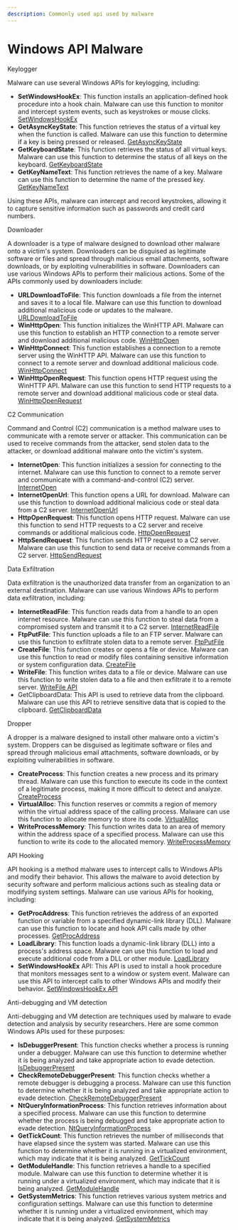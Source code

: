 ```yaml
---
description: Commonly used api used by malware
---
```


# Windows API Malware

Keylogger

Malware can use several Windows APIs for keylogging, including:

* **SetWindowsHookEx**: This function installs an application-defined hook procedure into a hook chain. Malware can use this function to monitor and intercept system events, such as keystrokes or mouse clicks. [SetWindowsHookEx](https://docs.microsoft.com/en-us/windows/win32/api/winuser/nf-winuser-setwindowshookexa)
* **GetAsyncKeyState**: This function retrieves the status of a virtual key when the function is called. Malware can use this function to determine if a key is being pressed or released. [GetAsyncKeyState](https://docs.microsoft.com/en-us/windows/win32/api/winuser/nf-winuser-getasynckeystate)
* **GetKeyboardState**: This function retrieves the status of all virtual keys. Malware can use this function to determine the status of all keys on the keyboard. [GetKeyboardState](https://docs.microsoft.com/en-us/windows/win32/api/winuser/nf-winuser-getkeyboardstate)
* **GetKeyNameText**: This function retrieves the name of a key. Malware can use this function to determine the name of the pressed key. [GetKeyNameText](https://docs.microsoft.com/en-us/windows/win32/api/winuser/nf-winuser-getkeynametexta)

Using these APIs, malware can intercept and record keystrokes, allowing it to capture sensitive information such as passwords and credit card numbers.

Downloader

A downloader is a type of malware designed to download other malware onto a victim's system. Downloaders can be disguised as legitimate software or files and spread through malicious email attachments, software downloads, or by exploiting vulnerabilities in software. Downloaders can use various Windows APIs to perform their malicious actions. Some of the APIs commonly used by downloaders include:

* **URLDownloadToFile**: This function downloads a file from the internet and saves it to a local file. Malware can use this function to download additional malicious code or updates to the malware. [URLDownloadToFile](https://learn.microsoft.com/en-us/previous-versions/windows/internet-explorer/ie-developer/platform-apis/ms775123\(v=vs.85\))
* **WinHttpOpen**: This function initializes the WinHTTP API. Malware can use this function to establish an HTTP connection to a remote server and download additional malicious code. [WinHttpOpen](https://docs.microsoft.com/en-us/windows/win32/api/winhttp/nf-winhttp-winhttpopen)
* **WinHttpConnect**: This function establishes a connection to a remote server using the WinHTTP API. Malware can use this function to connect to a remote server and download additional malicious code. [WinHttpConnect](https://docs.microsoft.com/en-us/windows/win32/api/winhttp/nf-winhttp-winhttpconnect)
* **WinHttpOpenRequest**: This function opens HTTP request using the WinHTTP API. Malware can use this function to send HTTP requests to a remote server and download additional malicious code or steal data. [WinHttpOpenRequest](https://docs.microsoft.com/en-us/windows/win32/api/winhttp/nf-winhttp-winhttpopenrequest)

C2 Communication

Command and Control (C2) communication is a method malware uses to communicate with a remote server or attacker. This communication can be used to receive commands from the attacker, send stolen data to the attacker, or download additional malware onto the victim's system.

* **InternetOpen**: This function initializes a session for connecting to the internet. Malware can use this function to connect to a remote server and communicate with a command-and-control (C2) server. [InternetOpen](https://docs.microsoft.com/en-us/windows/win32/api/wininet/nf-wininet-internetopena)
* **InternetOpenUrl**: This function opens a URL for download. Malware can use this function to download additional malicious code or steal data from a C2 server. [InternetOpenUrl](https://docs.microsoft.com/en-us/windows/win32/api/wininet/nf-wininet-internetopenurla)
* **HttpOpenRequest**: This function opens HTTP request. Malware can use this function to send HTTP requests to a C2 server and receive commands or additional malicious code. [HttpOpenRequest](https://docs.microsoft.com/en-us/windows/win32/api/wininet/nf-wininet-httpopenrequesta)
* **HttpSendRequest**: This function sends HTTP request to a C2 server. Malware can use this function to send data or receive commands from a C2 server. [HttpSendRequest](https://docs.microsoft.com/en-us/windows/win32/api/wininet/nf-wininet-httpsendrequesta)

Data Exfiltration

Data exfiltration is the unauthorized data transfer from an organization to an external destination. Malware can use various Windows APIs to perform data exfiltration, including:

* **InternetReadFile**: This function reads data from a handle to an open internet resource. Malware can use this function to steal data from a compromised system and transmit it to a C2 server. [InternetReadFile](https://docs.microsoft.com/en-us/windows/win32/api/wininet/nf-wininet-internetreadfile)
* **FtpPutFile**: This function uploads a file to an FTP server. Malware can use this function to exfiltrate stolen data to a remote server. [FtpPutFile](https://docs.microsoft.com/en-us/windows/win32/api/wininet/nf-wininet-ftpputfilea)
* **CreateFile**: This function creates or opens a file or device. Malware can use this function to read or modify files containing sensitive information or system configuration data. [CreateFile](https://docs.microsoft.com/en-us/windows/win32/api/fileapi/nf-fileapi-createfilea)
* **WriteFile**: This function writes data to a file or device. Malware can use this function to write stolen data to a file and then exfiltrate it to a remote server. [WriteFile API](https://docs.microsoft.com/en-us/windows/win32/api/fileapi/nf-fileapi-writefile)
* GetClipboardData: This API is used to retrieve data from the clipboard. Malware can use this API to retrieve sensitive data that is copied to the clipboard. [GetClipboardData](https://docs.microsoft.com/en-us/windows/win32/api/winuser/nf-winuser-getclipboarddata)

Dropper

A dropper is a malware designed to install other malware onto a victim's system. Droppers can be disguised as legitimate software or files and spread through malicious email attachments, software downloads, or by exploiting vulnerabilities in software.

* **CreateProcess**: This function creates a new process and its primary thread. Malware can use this function to execute its code in the context of a legitimate process, making it more difficult to detect and analyze. [CreateProcess](https://docs.microsoft.com/en-us/windows/win32/api/processthreadsapi/nf-processthreadsapi-createprocessa)
* **VirtualAlloc**: This function reserves or commits a region of memory within the virtual address space of the calling process. Malware can use this function to allocate memory to store its code. [VirtualAlloc](https://docs.microsoft.com/en-us/windows/win32/api/memoryapi/nf-memoryapi-virtualalloc)
* **WriteProcessMemory**: This function writes data to an area of memory within the address space of a specified process. Malware can use this function to write its code to the allocated memory. [WriteProcessMemory](https://docs.microsoft.com/en-us/windows/win32/api/memoryapi/nf-memoryapi-writeprocessmemory)

API Hooking

API hooking is a method malware uses to intercept calls to Windows APIs and modify their behavior. This allows the malware to avoid detection by security software and perform malicious actions such as stealing data or modifying system settings. Malware can use various APIs for hooking, including:

* **GetProcAddress**: This function retrieves the address of an exported function or variable from a specified dynamic-link library (DLL). Malware can use this function to locate and hook API calls made by other processes. [GetProcAddress](https://docs.microsoft.com/en-us/windows/win32/api/libloaderapi/nf-libloaderapi-getprocaddress)
* **LoadLibrary**: This function loads a dynamic-link library (DLL) into a process's address space. Malware can use this function to load and execute additional code from a DLL or other module. [LoadLibrary](https://docs.microsoft.com/en-us/windows/win32/api/libloaderapi/nf-libloaderapi-loadlibrarya)
* **SetWindowsHookEx** API: This API is used to install a hook procedure that monitors messages sent to a window or system event. Malware can use this API to intercept calls to other Windows APIs and modify their behavior. [SetWindowsHookEx API](https://docs.microsoft.com/en-us/windows/win32/api/winuser/nf-winuser-setwindowshookexa)

Anti-debugging and VM detection

Anti-debugging and VM detection are techniques used by malware to evade detection and analysis by security researchers. Here are some common Windows APIs used for these purposes:

* **IsDebuggerPresent**: This function checks whether a process is running under a debugger. Malware can use this function to determine whether it is being analyzed and take appropriate action to evade detection. [IsDebuggerPresent](https://docs.microsoft.com/en-us/windows/win32/api/debugapi/nf-debugapi-isdebuggerpresent)
* **CheckRemoteDebuggerPresent**: This function checks whether a remote debugger is debugging a process. Malware can use this function to determine whether it is being analyzed and take appropriate action to evade detection. [CheckRemoteDebuggerPresent](https://docs.microsoft.com/en-us/windows/win32/api/debugapi/nf-debugapi-checkremotedebuggerpresent)
* **NtQueryInformationProcess**: This function retrieves information about a specified process. Malware can use this function to determine whether the process is being debugged and take appropriate action to evade detection. [NtQueryInformationProcess](https://docs.microsoft.com/en-us/windows/win32/api/winternl/nf-winternl-ntqueryinformationprocess)
* **GetTickCount**: This function retrieves the number of milliseconds that have elapsed since the system was started. Malware can use this function to determine whether it is running in a virtualized environment, which may indicate that it is being analyzed. [GetTickCount](https://docs.microsoft.com/en-us/windows/win32/api/sysinfoapi/nf-sysinfoapi-gettickcount)
* **GetModuleHandle**: This function retrieves a handle to a specified module. Malware can use this function to determine whether it is running under a virtualized environment, which may indicate that it is being analyzed. [GetModuleHandle](https://docs.microsoft.com/en-us/windows/win32/api/libloaderapi/nf-libloaderapi-getmodulehandlea)
* **GetSystemMetrics**: This function retrieves various system metrics and configuration settings. Malware can use this function to determine whether it is running under a virtualized environment, which may indicate that it is being analyzed. [GetSystemMetrics](https://docs.microsoft.com/en-us/windows/win32/api/winuser/nf-winuser-getsystemmetrics)
